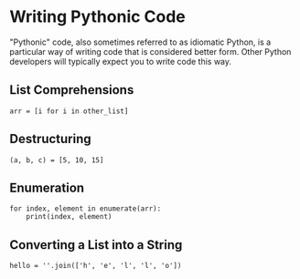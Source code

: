 # Writing Pythonic Code

"Pythonic" code, also sometimes referred to as idiomatic Python, is a particular way of writing code that is considered better form. Other Python developers will typically expect you to write code this way.

## List Comprehensions

`arr = [i for i in other_list]`

## Destructuring

`(a, b, c) = [5, 10, 15]`

## Enumeration

```
for index, element in enumerate(arr):
    print(index, element)
```

## Converting a List into a String

`hello = ''.join(['h', 'e', 'l', 'l', 'o'])`
